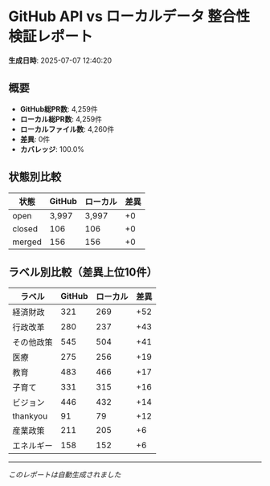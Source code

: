 # GitHub API vs ローカルデータ 整合性検証レポート

**生成日時**: 2025-07-07 12:40:20

## 概要

- **GitHub総PR数**: 4,259件
- **ローカル総PR数**: 4,259件
- **ローカルファイル数**: 4,260件
- **差異**: 0件
- **カバレッジ**: 100.0%

## 状態別比較

| 状態 | GitHub | ローカル | 差異 |
|------|--------|----------|------|
| open | 3,997 | 3,997 | +0 |
| closed | 106 | 106 | +0 |
| merged | 156 | 156 | +0 |

## ラベル別比較（差異上位10件）

| ラベル | GitHub | ローカル | 差異 |
|--------|--------|----------|------|
| 経済財政 | 321 | 269 | +52 |
| 行政改革 | 280 | 237 | +43 |
| その他政策 | 545 | 504 | +41 |
| 医療 | 275 | 256 | +19 |
| 教育 | 483 | 466 | +17 |
| 子育て | 331 | 315 | +16 |
| ビジョン | 446 | 432 | +14 |
| thankyou | 91 | 79 | +12 |
| 産業政策 | 211 | 205 | +6 |
| エネルギー | 158 | 152 | +6 |

---
*このレポートは自動生成されました*